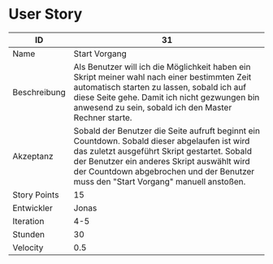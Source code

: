 # User Story

|ID          |31|
|-|-|
|Name        |Start Vorgang|
|Beschreibung|Als Benutzer will ich die Möglichkeit haben ein Skript meiner wahl nach einer bestimmten Zeit automatisch starten zu lassen, sobald ich auf diese Seite gehe. Damit ich nicht gezwungen bin anwesend zu sein, sobald ich den Master Rechner starte.|
|Akzeptanz   |Sobald der Benutzer die Seite aufruft beginnt ein Countdown. Sobald dieser abgelaufen ist wird das zuletzt ausgeführt Skript gestartet. Sobald der Benutzer ein anderes Skript auswählt wird der Countdown abgebrochen und der Benutzer muss den "Start Vorgang" manuell anstoßen.|
|Story Points|15|
|Entwickler  |Jonas|
|Iteration   |4-5|
|Stunden     |30|
|Velocity    |0.5|
